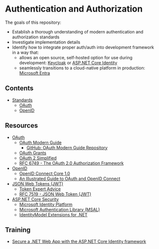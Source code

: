 # Authentication and Authorization

The goals of this repository:
* Establish a thorough understanding of modern authentication and authorization standards
* Investigate implementation details
* Identify how to integrate proper auth/auth into development framework in a way that:
    * allows an open source, self-hosted option for use during development: [Keycloak](https://www.keycloak.org/) or [ASP.NET Core Identity](https://learn.microsoft.com/en-us/aspnet/core/security/authentication/identity?view=aspnetcore-8.0&tabs=visual-studio)
    * seamlessly transitions to a cloud-native platform in production: [Microsoft Entra](https://www.microsoft.com/en-us/security/business/identity-access/microsoft-entra-id)

## Contents

* [Standards](./standards)
    * [OAuth](./standards/oauth.md)
    * [OpenID](./standards/openid.md)

## Resources

* [OAuth](https://oauth.net/2/)
    * [OAuth Modern Guide](https://fusionauth.io/articles/oauth/modern-guide-to-oauth)
        * [GitHub: OAuth Modern Guide Repository](https://github.com/FusionAuth/fusionauth-example-modern-guide-to-oauth)
    * [OAuth Grants](https://fusionauth.io/articles/oauth/complete-list-oauth-grants)
    * [OAuth 2 Simplified](https://aaronparecki.com/oauth-2-simplified/)
    * [RFC 6749 - The OAuth 2.0 Authorization Framework](https://datatracker.ietf.org/doc/html/rfc6749)
* [OpenID](https://openid.net/)
    * [OpenID Connect Core 1.0](https://openid.net/specs/openid-connect-core-1_0.html)
    * [An Illustrated Guide to OAuth and OpenID Connect](https://developer.okta.com/blog/2019/10/21/illustrated-guide-to-oauth-and-oidc)
* [JSON Web Tokens (JWT)](https://jwt.io/)
    * [Token Expert Advice](https://fusionauth.io/articles/tokens/)
    * [RFC 7519 - JSON Web Token (JWT)](https://datatracker.ietf.org/doc/html/rfc7519)
* [ASP.NET Core Security](https://learn.microsoft.com/en-us/aspnet/core/security/?view=aspnetcore-8.0)
    * [Microsoft Identity Platform](https://learn.microsoft.com/en-us/entra/identity-platform/)
    * [Microsoft Authentication Library (MSAL)](https://learn.microsoft.com/en-us/entra/msal/overview)
    * [IdentityModel Extensions for .NET](https://github.com/AzureAD/azure-activedirectory-identitymodel-extensions-for-dotnet)


## Training
* [Secure a .NET Web App with the ASP.NET Core Identity framework](https://learn.microsoft.com/en-us/training/modules/secure-aspnet-core-identity/)